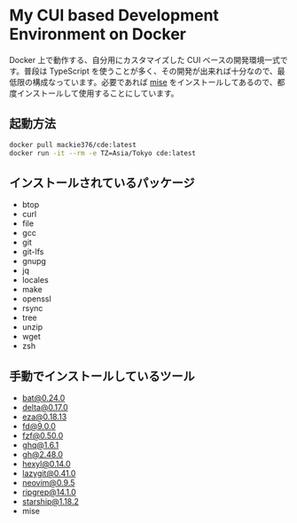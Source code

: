 # My CUI based Development Environment on Docker

Docker 上で動作する、自分用にカスタマイズした CUI ベースの開発環境一式です。普段は TypeScript を使うことが多く、その開発が出来れば十分なので、最低限の構成なっています。必要であれば [mise](https://github.com/jdx/mise) をインストールしてあるので、都度インストールして使用することにしています。

## 起動方法

```sh
docker pull mackie376/cde:latest
docker run -it --rm -e TZ=Asia/Tokyo cde:latest
```

## インストールされているパッケージ

- btop
- curl
- file
- gcc
- git
- git-lfs
- gnupg
- jq
- locales
- make
- openssl
- rsync
- tree
- unzip
- wget
- zsh

## 手動でインストールしているツール

- bat@0.24.0
- delta@0.17.0
- eza@0.18.13
- fd@9.0.0
- fzf@0.50.0
- ghq@1.6.1
- gh@2.48.0
- hexyl@0.14.0
- lazygit@0.41.0
- neovim@0.9.5
- ripgrep@14.1.0
- starship@1.18.2
- mise
